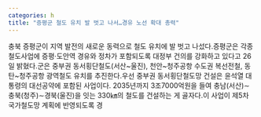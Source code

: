 ```yaml
---
categories: h
title: "증평군 철도 유치 발 벗고 나서…경유 노선 확대 총력"
---
```

충북 증평군이 지역 발전의 새로운 동력으로 철도 유치에 발 벗고 나섰다.증평군은 각종 철도사업에 증평·도안역 경유와 정차가 포함되도록 대정부 건의를 강화하고 있다고 26일 밝혔다.군은 중부권 동서횡단철도(서산~울진), 천안~청주공항 수도권 복선전철, 동탄~청주공항 광역철도 유치를 추진한다.우선 중부권 동서횡단철도망 건설은 윤석열 대통령의 대선공약에 포함된 사업이다. 2035년까지 3조7000억원을 들여 충남(서산)∼충북(청주)∼경북(울진)을 잇는 330㎞의 철도를 건설하는 게 골자다.이 사업이 제5차 국가철도망 계획에 반영되도록 경